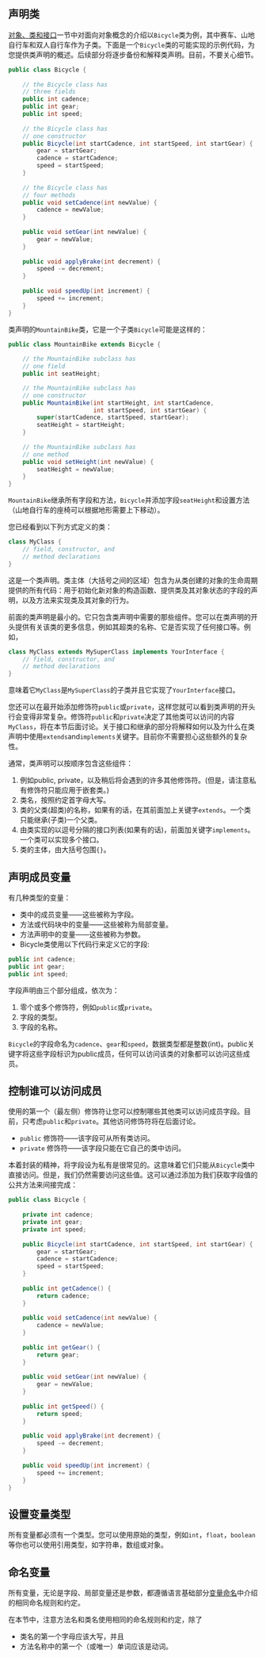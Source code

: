 ## 声明类

[对象、类和接口](https://dev.java/oop/)一节中对面向对象概念的介绍以`Bicycle`类为例，其中赛车、山地自行车和双人自行车作为子类。下面是一个`Bicycle`类的可能实现的示例代码，为您提供类声明的概述。后续部分将逐步备份和解释类声明。目前，不要关心细节。

```java
public class Bicycle {
        
    // the Bicycle class has
    // three fields
    public int cadence;
    public int gear;
    public int speed;
        
    // the Bicycle class has
    // one constructor
    public Bicycle(int startCadence, int startSpeed, int startGear) {
        gear = startGear;
        cadence = startCadence;
        speed = startSpeed;
    }
        
    // the Bicycle class has
    // four methods
    public void setCadence(int newValue) {
        cadence = newValue;
    }
        
    public void setGear(int newValue) {
        gear = newValue;
    }
        
    public void applyBrake(int decrement) {
        speed -= decrement;
    }
        
    public void speedUp(int increment) {
        speed += increment;
    }
}
```

类声明的`MountainBike`类，它是一个子类`Bicycle`可能是这样的：

```java
public class MountainBike extends Bicycle {
        
    // the MountainBike subclass has
    // one field
    public int seatHeight;

    // the MountainBike subclass has
    // one constructor
    public MountainBike(int startHeight, int startCadence,
                        int startSpeed, int startGear) {
        super(startCadence, startSpeed, startGear);
        seatHeight = startHeight;
    }   
        
    // the MountainBike subclass has
    // one method
    public void setHeight(int newValue) {
        seatHeight = newValue;
    }   
}
```

`MountainBike`继承所有字段和方法，`Bicycle`并添加字段`seatHeight`和设置方法（山地自行车的座椅可以根据地形需要上下移动）。

您已经看到以下列方式定义的类：

```java
class MyClass {
    // field, constructor, and 
    // method declarations
}
```

这是一个类声明。类主体（大括号之间的区域）包含为从类创建的对象的生命周期提供的所有代码：用于初始化新对象的构造函数、提供类及其对象状态的字段的声明，以及方法来实现类及其对象的行为。

前面的类声明是最小的。它只包含类声明中需要的那些组件。您可以在类声明的开头提供有关该类的更多信息，例如其超类的名称、它是否实现了任何接口等。例如，

```java
class MyClass extends MySuperClass implements YourInterface {
    // field, constructor, and
    // method declarations
}
```

意味着它`MyClass`是`MySuperClass`的子类并且它实现了`YourInterface`接口。

您还可以在最开始添加修饰符`public`或`private`，这样您就可以看到类声明的开头行会变得非常复杂。修饰符`public`和`private`决定了其他类可以访问的内容`MyClass`，将在本节后面讨论。关于接口和继承的部分将解释如何以及为什么在类声明中使用`extends`and`implements`关键字。目前你不需要担心这些额外的复杂性。

通常，类声明可以按顺序包含这些组件：

1. 例如public, private，以及稍后将会遇到的许多其他修饰符。(但是，请注意私有修饰符只能应用于嵌套类。)
2. 类名，按照约定首字母大写。
3. 类的父类(超类)的名称，如果有的话，在其前面加上关键字`extends`。一个类只能继承(子类)一个父类。
4. 由类实现的以逗号分隔的接口列表(如果有的话)，前面加关键字`implements`。一个类可以实现多个接口。
5. 类的主体，由大括号包围`{}`。

 

## 声明成员变量

有几种类型的变量：

- 类中的成员变量——这些被称为字段。
- 方法或代码块中的变量——这些被称为局部变量。
- 方法声明中的变量——这些被称为参数。
- Bicycle类使用以下代码行来定义它的字段:

```java
public int cadence;
public int gear;
public int speed;
```

字段声明由三个部分组成，依次为：

1. 零个或多个修饰符，例如`public`或`private`。
2. 字段的类型。
3. 字段的名称。

`Bicycle`的字段命名为`cadence`、`gear`和`speed`，数据类型都是整数(int)。public关键字将这些字段标识为public成员，任何可以访问该类的对象都可以访问这些成员。

 

## 控制谁可以访问成员

使用的第一个（最左侧）修饰符让您可以控制哪些其他类可以访问成员字段。目前，只考虑`public`和`private`。其他访问修饰符将在后面讨论。

- `public` 修饰符——该字段可从所有类访问。
- `private` 修饰符——该字段只能在它自己的类中访问。

本着封装的精神，将字段设为私有是很常见的。这意味着它们只能从`Bicycle`类中直接访问。但是，我们仍然需要访问这些值。这可以通过添加为我们获取字段值的公共方法来间接完成：

```java
public class Bicycle {
        
    private int cadence;
    private int gear;
    private int speed;
        
    public Bicycle(int startCadence, int startSpeed, int startGear) {
        gear = startGear;
        cadence = startCadence;
        speed = startSpeed;
    }
        
    public int getCadence() {
        return cadence;
    }
        
    public void setCadence(int newValue) {
        cadence = newValue;
    }
        
    public int getGear() {
        return gear;
    }
        
    public void setGear(int newValue) {
        gear = newValue;
    }
        
    public int getSpeed() {
        return speed;
    }
        
    public void applyBrake(int decrement) {
        speed -= decrement;
    }
        
    public void speedUp(int increment) {
        speed += increment;
    }
}
```

 

## 设置变量类型

所有变量都必须有一个类型。您可以使用原始的类型，例如`int`，`float`，`boolean`等你也可以使用引用类型，如字符串，数组或对象。

 

## 命名变量

所有变量，无论是字段、局部变量还是参数，都遵循语言基础部分[变量命名](https://dev.java/learn/creating-variables-and-naming-them/)中介绍的相同命名规则和约定。

在本节中，注意方法名和类名使用相同的命名规则和约定，除了

- 类名的第一个字母应该大写，并且
- 方法名称中的第一个（或唯一）单词应该是动词。
